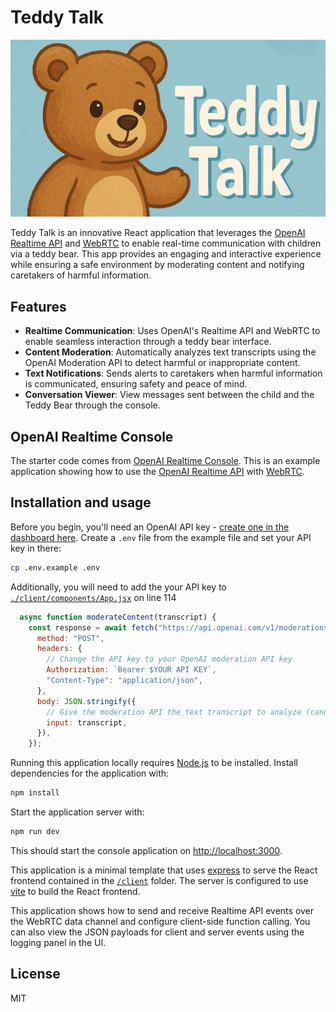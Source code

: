 # Teddy Talk
![Teddy Talk Thumbnail](TeddyTalkThumbnail.png)

Teddy Talk is an innovative React application that leverages the [OpenAI Realtime API](https://platform.openai.com/docs/guides/realtime) and [WebRTC](https://platform.openai.com/docs/guides/realtime-webrtc) to enable real-time communication with children via a teddy bear. This app provides an engaging and interactive experience while ensuring a safe environment by moderating content and notifying caretakers of harmful information. 

## Features

- **Realtime Communication**: Uses OpenAI's Realtime API and WebRTC to enable seamless interaction through a teddy bear interface.
- **Content Moderation**: Automatically analyzes text transcripts using the OpenAI Moderation API to detect harmful or inappropriate content.
- **Text Notifications**: Sends alerts to caretakers when harmful information is communicated, ensuring safety and peace of mind.
- **Conversation Viewer**: View messages sent between the child and the Teddy Bear through the console.

## OpenAI Realtime Console

The starter code comes from [OpenAI Realtime Console](https://github.com/openai/openai-realtime-console).
This is an example application showing how to use the [OpenAI Realtime API](https://platform.openai.com/docs/guides/realtime) with [WebRTC](https://platform.openai.com/docs/guides/realtime-webrtc).

## Installation and usage

Before you begin, you'll need an OpenAI API key - [create one in the dashboard here](https://platform.openai.com/settings/api-keys). Create a `.env` file from the example file and set your API key in there:

```bash
cp .env.example .env
```
Additionally, you will need to add the your API key to [`./client/components/App.jsx`](./client/components/App.jsx) on line 114
```jsx
  async function moderateContent(transcript) {
    const response = await fetch("https://api.openai.com/v1/moderations", {
      method: "POST",
      headers: {
        // Change the API key to your OpenAI moderation API key
        Authorization: `Bearer $YOUR API KEY`,
        "Content-Type": "application/json",
      },
      body: JSON.stringify({
        // Give the moderation API the text transcript to analyze (cannot handle audio files)
        input: transcript,
      }),
    });
```

Running this application locally requires [Node.js](https://nodejs.org/) to be installed. Install dependencies for the application with:

```bash
npm install
```

Start the application server with:

```bash
npm run dev
```

This should start the console application on [http://localhost:3000](http://localhost:3000).

This application is a minimal template that uses [express](https://expressjs.com/) to serve the React frontend contained in the [`/client`](./client) folder. The server is configured to use [vite](https://vitejs.dev/) to build the React frontend.

This application shows how to send and receive Realtime API events over the WebRTC data channel and configure client-side function calling. You can also view the JSON payloads for client and server events using the logging panel in the UI.

## License

MIT

